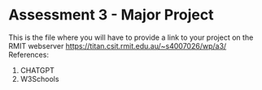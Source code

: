# Assessment 3 - Major Project
This is the file where you will have to provide a link to your project on the RMIT webserver
https://titan.csit.rmit.edu.au/~s4007026/wp/a3/
References:
1. CHATGPT
2. W3Schools